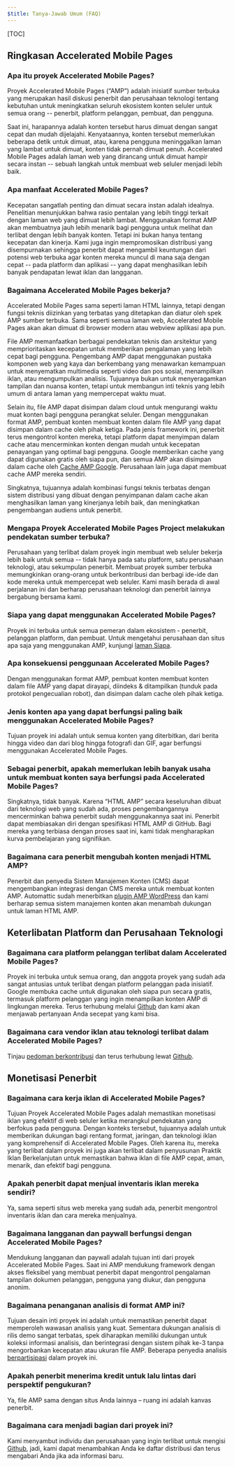 ```yaml
---
$title: Tanya-Jawab Umum (FAQ)
---
```


[TOC]

## Ringkasan Accelerated Mobile Pages

### Apa itu proyek Accelerated Mobile Pages?

Proyek Accelerated Mobile Pages (“AMP”) adalah inisiatif sumber terbuka yang merupakan hasil diskusi penerbit dan perusahaan teknologi tentang kebutuhan untuk meningkatkan seluruh ekosistem konten seluler untuk semua orang -- penerbit, platform pelanggan, pembuat, dan pengguna.

Saat ini, harapannya adalah konten tersebut harus dimuat dengan sangat cepat  dan mudah dijelajahi. Kenyataannya, konten tersebut memerlukan beberapa detik untuk dimuat, atau, karena pengguna meninggalkan laman yang lambat untuk dimuat, konten tidak pernah dimuat penuh. Accelerated Mobile Pages adalah laman web yang dirancang untuk dimuat hampir secara instan -- sebuah langkah untuk membuat web seluler menjadi lebih baik.

### Apa manfaat Accelerated Mobile Pages?

Kecepatan sangatlah penting dan dimuat secara instan adalah idealnya. Penelitian menunjukkan bahwa rasio pentalan yang lebih tinggi terkait dengan laman web yang dimuat lebih lambat. Menggunakan format AMP akan membuatnya jauh lebih menarik bagi pengguna untuk melihat dan terlibat dengan lebih banyak konten. Tetapi ini bukan hanya tentang kecepatan dan kinerja. Kami juga ingin mempromosikan distribusi yang disempurnakan sehingga penerbit dapat mengambil keuntungan dari potensi web terbuka agar konten mereka muncul di mana saja dengan cepat -- pada platform dan aplikasi -- yang dapat menghasilkan lebih banyak pendapatan lewat iklan dan langganan.

### Bagaimana Accelerated Mobile Pages bekerja?

Accelerated Mobile Pages sama seperti laman HTML lainnya, tetapi dengan fungsi teknis diizinkan yang terbatas yang ditetapkan dan diatur oleh spek AMP sumber terbuka. Sama seperti semua laman web, Accelerated Mobile Pages akan akan dimuat di browser modern atau webview aplikasi apa pun.

File AMP memanfaatkan berbagai pendekatan teknis dan arsitektur yang memprioritaskan kecepatan untuk memberikan pengalaman yang lebih cepat bagi pengguna. Pengembang AMP dapat menggunakan pustaka komponen web yang kaya dan berkembang yang menawarkan kemampuan untuk menyematkan multimedia seperti video dan pos sosial, menampilkan iklan, atau mengumpulkan analisis. Tujuannya bukan untuk menyeragamkan tampilan dan nuansa konten, tetapi untuk membangun inti teknis yang lebih umum di antara laman yang mempercepat waktu muat.

Selain itu, file AMP dapat disimpan dalam cloud untuk mengurangi waktu muat konten bagi pengguna perangkat seluler. Dengan menggunakan format AMP, pembuat konten membuat konten dalam file AMP yang dapat disimpan dalam cache oleh pihak ketiga. Pada jenis framework ini, penerbit terus mengontrol konten mereka, tetapi platform dapat menyimpan dalam cache atau mencerminkan konten dengan mudah untuk kecepatan penayangan yang optimal bagi pengguna. Google memberikan cache yang dapat digunakan gratis oleh siapa pun, dan semua AMP akan disimpan dalam cache oleh [Cache AMP Google](https://developers.google.com/amp/cache/). Perusahaan lain juga dapat membuat cache AMP mereka sendiri.

Singkatnya, tujuannya adalah kombinasi fungsi teknis terbatas dengan sistem distribusi yang dibuat dengan penyimpanan dalam cache akan menghasilkan laman yang kinerjanya lebih baik, dan meningkatkan pengembangan audiens untuk penerbit.

### Mengapa Proyek Accelerated Mobile Pages Project melakukan pendekatan sumber terbuka?

Perusahaan yang terlibat dalam proyek ingin membuat web seluler bekerja lebih baik untuk semua -- tidak hanya pada satu platform, satu perusahaan teknologi, atau sekumpulan penerbit. Membuat proyek sumber terbuka memungkinkan orang-orang untuk berkontribusi dan berbagi ide-ide dan kode mereka untuk mempercepat web seluler. Kami masih berada di awal perjalanan ini dan berharap perusahaan teknologi dan penerbit lainnya bergabung bersama kami.

### Siapa yang dapat menggunakan Accelerated Mobile Pages?

Proyek ini terbuka untuk semua pemeran dalam ekosistem - penerbit, pelanggan platform, dan pembuat. Untuk mengetahui perusahaan dan situs apa saja yang menggunakan AMP, kunjungi [laman Siapa](/who).

### Apa konsekuensi penggunaan Accelerated Mobile Pages?

Dengan menggunakan format AMP, pembuat konten membuat konten dalam file AMP yang dapat dirayapi, diindeks &amp; ditampilkan (tunduk pada protokol pengecualian robot), dan disimpan dalam cache oleh pihak ketiga.

### Jenis konten apa yang dapat berfungsi paling baik menggunakan Accelerated Mobile Pages?

Tujuan proyek ini adalah untuk semua konten yang diterbitkan, dari berita hingga video dan dari blog hingga fotografi dan GIF, agar berfungsi menggunakan Accelerated Mobile Pages.

### Sebagai penerbit, apakah memerlukan lebih banyak usaha untuk membuat konten saya berfungsi pada Accelerated Mobile Pages?

Singkatnya, tidak banyak. Karena “HTML AMP” secara keseluruhan dibuat dari teknologi web yang sudah ada, proses pengembangannya mencerminkan bahwa penerbit sudah menggunakannya saat ini. Penerbit dapat membiasakan diri dengan spesifikasi HTML AMP di GitHub. Bagi mereka yang terbiasa dengan proses saat ini, kami tidak mengharapkan kurva pembelajaran yang signifikan.

### Bagaimana cara penerbit mengubah konten menjadi HTML AMP?

Penerbit dan penyedia Sistem Manajemen Konten (CMS) dapat mengembangkan integrasi dengan CMS mereka untuk membuat konten AMP. Automattic sudah menerbitkan [plugin AMP WordPress](https://wordpress.org/plugins/amp/) dan kami berharap semua sistem manajemen konten akan menambah dukungan untuk laman HTML AMP.

## Keterlibatan Platform dan Perusahaan Teknologi

### Bagaimana cara platform pelanggan terlibat dalam Accelerated Mobile Pages?

Proyek ini terbuka untuk semua orang, dan anggota proyek yang sudah ada sangat antusias untuk terlibat dengan platform pelanggan pada inisiatif. Google membuka cache untuk digunakan oleh siapa pun secara gratis, termasuk platform pelanggan yang ingin menampilkan konten AMP di lingkungan mereka. Terus terhubung melalui [Github](https://github.com/ampproject/amphtml/issues/new) dan kami akan menjawab pertanyaan Anda secepat yang kami bisa.

### Bagaimana cara vendor iklan atau teknologi terlibat dalam Accelerated Mobile Pages?

Tinjau [pedoman berkontribusi](https://github.com/ampproject/amphtml/tree/master/3p#ads) dan terus terhubung lewat [Github](https://github.com/ampproject/amphtml/issues/new).

## Monetisasi Penerbit

### Bagaimana cara kerja iklan di Accelerated Mobile Pages?

Tujuan Proyek Accelerated Mobile Pages adalah memastikan monetisasi iklan yang efektif di web seluler ketika merangkul pendekatan yang berfokus pada pengguna. Dengan konteks tersebut, tujuannya adalah untuk memberikan dukungan bagi rentang format, jaringan, dan teknologi iklan yang komprehensif di Accelerated Mobile Pages. Oleh karena itu, mereka yang terlibat dalam proyek ini juga akan terlibat dalam penyusunan Praktik Iklan Berkelanjutan untuk memastikan bahwa iklan di file AMP cepat, aman, menarik, dan efektif bagi pengguna.

### Apakah penerbit dapat menjual inventaris iklan mereka sendiri?

Ya, sama seperti situs web mereka yang sudah ada, penerbit mengontrol inventaris iklan dan cara mereka menjualnya.

### Bagaimana langganan dan paywall berfungsi dengan Accelerated Mobile Pages?

Mendukung langganan dan paywall adalah tujuan inti dari proyek Accelerated Mobile Pages. Saat ini AMP mendukung framework dengan akses fleksibel yang membuat penerbit dapat mengontrol pengalaman tampilan dokumen pelanggan, pengguna yang diukur, dan pengguna anonim.

### Bagaimana penanganan analisis di format AMP ini?

Tujuan desain inti proyek ini adalah untuk memastikan penerbit dapat memperoleh wawasan analisis yang kuat. Sementara dukungan analisis di rilis demo sangat terbatas, spek diharapkan memiliki dukungan untuk koleksi informasi analisis, dan berintegrasi dengan sistem pihak ke-3 tanpa mengorbankan kecepatan atau ukuran file AMP. Beberapa penyedia analisis [berpartisipasi](https://www.ampproject.org/who/#analytics) dalam proyek ini.

### Apakah penerbit menerima kredit untuk lalu lintas dari perspektif pengukuran?

Ya, file AMP sama dengan situs Anda lainnya – ruang ini adalah kanvas penerbit.

### Bagaimana cara menjadi bagian dari proyek ini?

Kami menyambut individu dan perusahaan yang ingin terlibat untuk mengisi [Github](https://github.com/ampproject/amphtml/issues/new), jadi, kami dapat menambahkan Anda ke daftar distribusi dan terus mengabari Anda jika ada informasi baru.
